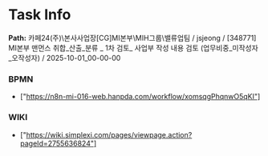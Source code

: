 # Task Info

**Path:** 카페24(주)\본사사업장\[CG]MI본부\MIH그룹\밸류업팀 / jsjeong / [348771] MI본부 맨먼스 취합_산출_분류 _ 1차 검토_ 사업부 작성 내용 검토 (업무비중_미작성자_오작성자) / 2025-10-01_00-00-00

### BPMN
- ["https://n8n-mi-016-web.hanpda.com/workflow/xomsqgPhqnwO5qKI"]

### WIKI
- ["https://wiki.simplexi.com/pages/viewpage.action?pageId=2755636824"]

